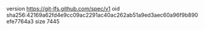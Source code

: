 version https://git-lfs.github.com/spec/v1
oid sha256:42169a62fd4e9cc09ac2291ac40ac262ab51a9ed3aec60a96f9b890efe7764a3
size 7445
